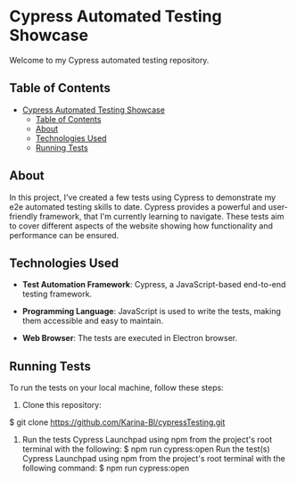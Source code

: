 # Cypress Automated Testing Showcase

Welcome to my Cypress automated testing repository. 
## Table of Contents

- [Cypress Automated Testing Showcase](#cypress-automated-testing-showcase)
  - [Table of Contents](#table-of-contents)
  - [About](#about)
  - [Technologies Used](#technologies-used)
  - [Running Tests](#running-tests)

## About

In this project, I've created a few tests using Cypress to demonstrate my e2e automated testing skills to date. Cypress provides a powerful and user-friendly framework, that I'm currently learning to navigate. 
These tests aim to cover different aspects of the website showing how functionality and performance can be ensured.

## Technologies Used

- **Test Automation Framework**: Cypress, a JavaScript-based end-to-end testing framework.
- **Programming Language**: JavaScript is used to write the tests, making them accessible and easy to maintain.

- **Web Browser**: The tests are executed in Electron browser.

## Running Tests

To run the tests on your local machine, follow these steps:

1. Clone this repository:

$ git clone https://github.com/Karina-Bl/cypressTesting.git

1. Run the tests Cypress Launchpad  using npm from the project's root terminal with the following:
$ npm run cypress:open
Run the test(s) Cypress Launchpad using npm from the project's root terminal with the following command: 
$ npm run cypress:open

  
